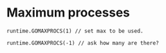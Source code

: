 # Maximum processes

```
runtime.GOMAXPROCS(1) // set max to be used.
```

```
runtime.GOMAXPROCS(-1) // ask how many are there?
```



